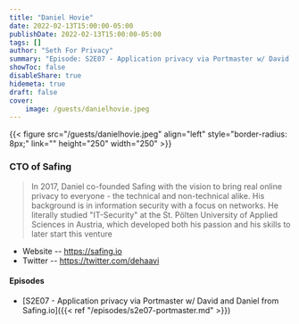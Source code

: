 ```yaml
---
title: "Daniel Hovie"
date: 2022-02-13T15:00:00-05:00
publishDate: 2022-02-13T15:00:00-05:00
tags: []
author: "Seth For Privacy"
summary: "Episode: S2E07 - Application privacy via Portmaster w/ David and Daniel from Safing.io"
showToc: false
disableShare: true
hidemeta: true
draft: false
cover:
    image: /guests/danielhovie.jpeg
---
```


{{< figure src="/guests/danielhovie.jpeg" align="left" style="border-radius: 8px;" link="" height="250" width="250" >}}

### CTO of Safing

> In 2017, Daniel co-founded Safing with the vision to bring real online privacy to everyone - the technical and non-technical alike.
> His background is in information security with a focus on networks. He literally studied "IT-Security" at the St. Pölten University of Applied Sciences in Austria, which developed both his passion and his skills to later start this venture

- Website -- https://safing.io
- Twitter -- https://twitter.com/dehaavi

#### Episodes

- [S2E07 - Application privacy via Portmaster w/ David and Daniel from Safing.io]({{< ref "/episodes/s2e07-portmaster.md" >}})
